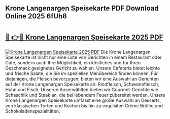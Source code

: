 ## Krone Langenargen Speisekarte PDF Download Online 2025 6fUh8

# <h2><a href="http://gcaueb.nevu.top/?p=Krone+Langenargen+Speisekarte">🔗 👉🔴 Krone Langenargen Speisekarte 2025 PDF</a></h2>

[![Krone Langenargen Speisekarte 2025 PDF](https://i.imgur.com/dBaPXMq.png)](http://gcaueb.nevu.top/?p=Krone+Langenargen+Speisekarte)
Die Krone Langenargen Speisekarte ist nicht nur eine Liste von Gerichten in einem Restaurant oder Café, sondern auch Ihre Möglichkeit, ein köstliches und für Ihren Geschmack geeignetes Gericht zu wählen. Unsere Cafeteria bietet leichte und frische Salate, die Sie im speziellen Menübereich finden können. Für diejenigen, die Fleisch bevorzugen, bieten wir eine Auswahl an Gerichten auf der Krone Langenargen Speisekarte an: Rindfleisch, Schweinefleisch, Huhn und Fisch. Unseren Auserwählten bieten wir Gourmet-Gerichte wie Schaschlik und Steak an, die bei lebendem Feuer zubereitet werden. Unsere Krone Langenargen Speisekarte umfasst eine große Auswahl an Desserts, von klassischen Torten und Kuchen bis hin zu exquisiten Crème Brûlée und Schokoladenspezialitäten.
